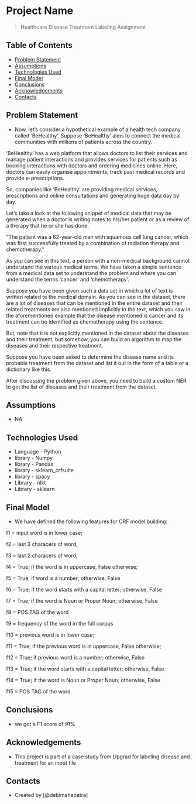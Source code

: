 # Project Name
> Healthcare Disease Treatment Labeling Assignment


## Table of Contents
* [Problem Statement](#problem-statement)
* [Assumptions](#assumptions)
* [Technologies Used](#technologies-used)
* [Final Model](#final-model)
* [Conclusions](#conclusions)
* [Acknowledgements](#acknowledgements)
* [Contacts](#contacts)


## Problem Statement
- Now, let’s consider a hypothetical example of a health tech company called ‘BeHealthy’. Suppose ‘BeHealthy’ aims to connect the medical communities with millions of patients across the country.

‘BeHealthy’ has a web platform that allows doctors to list their services and manage patient interactions and provides services for patients such as booking interactions with doctors and ordering medicines online. Here, doctors can easily organise appointments, track past medical records and provide e-prescriptions.

So, companies like ‘BeHealthy’ are providing medical services, prescriptions and online consultations and generating huge data day by day.

Let’s take a look at the following snippet of medical data that may be generated when a doctor is writing notes to his/her patient or as a review of a therapy that he or she has done.

“The patient was a 62-year-old man with squamous cell lung cancer, which was first successfully treated by a combination of radiation therapy and chemotherapy.”

As you can see in this text, a person with a non-medical background cannot understand the various medical terms. We have taken a simple sentence from a medical data set to understand the problem and where you can understand the terms ‘cancer’ and ‘chemotherapy’.

Suppose you have been given such a data set in which a lot of text is written related to the medical domain. As you can see in the dataset, there are a lot of diseases that can be mentioned in the entire dataset and their related treatments are also mentioned implicitly in the text, which you saw in the aforementioned example that the disease mentioned is cancer and its treatment can be identified as chemotherapy using the sentence.

But, note that it is not explicitly mentioned in the dataset about the diseases and their treatment, but somehow, you can build an algorithm to map the diseases and their respective treatment.

Suppose you have been asked to determine the disease name and its probable treatment from the dataset and list it out in the form of a table or a dictionary like this.

After discussing the problem given above, you need to build a custom NER to get the list of diseases and their treatment from the dataset.

## Assumptions
- NA


## Technologies Used
- Language - Python
- library - Numpy
- library - Pandas
- library - sklearn_crfsuite
- library - spacy
- Library - nlkt
- Library - sklearn


## Final Model
- We have defined the following features for CRF model building:

f1 = input word is in lower case;

f2 = last 3 characers of word;

f3 = last 2 characers of word;

f4 = True; if the word is in uppercase, False otherwise;

f5 = True; if word is a number; otherwise, False

f6 = True; if the word starts with a capital letter; otherwise, False

f7 = True; if the word is Noun or Proper Noun; otherwise, False

f8 = POS TAG of the word

f9 = frequency of the word in the full corpus

f10 = previous word is in lower case;

f11 = True; if the previous word is in uppercase, False otherwise;

f12 = True; if previous word is a number; otherwise, False

f13 = True; if the word starts with a capital letter; otherwise, False

f14 = True; if the word is Noun or Proper Noun; otherwise, False

f15 = POS TAG of the word

## Conclusions

- we got a F1 score of 91%


## Acknowledgements
- This project is part of a case study from Upgrad for labeling disease and treatment for an input file


## Contacts
- Created by [@debimahapatra]
